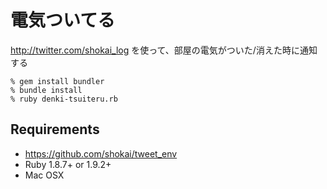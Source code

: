 電気ついてる
============

http://twitter.com/shokai_log を使って、部屋の電気がついた/消えた時に通知する

    % gem install bundler
    % bundle install
    % ruby denki-tsuiteru.rb


## Requirements

* https://github.com/shokai/tweet_env
* Ruby 1.8.7+ or 1.9.2+
* Mac OSX
